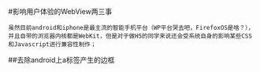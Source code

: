 #影响用户体验的WebView两三事

    虽然目前android和iphone是最主流的智能手机平台（WP平台哭去吧，FirefoxOS是啥？），并且自带的浏览器内核都是WebKit，但是对于做H5的同学来说还会受系统自身的影响某些CSS和Javascript进行兼容性制作；
    
##去除android上a标签产生的边框
    
